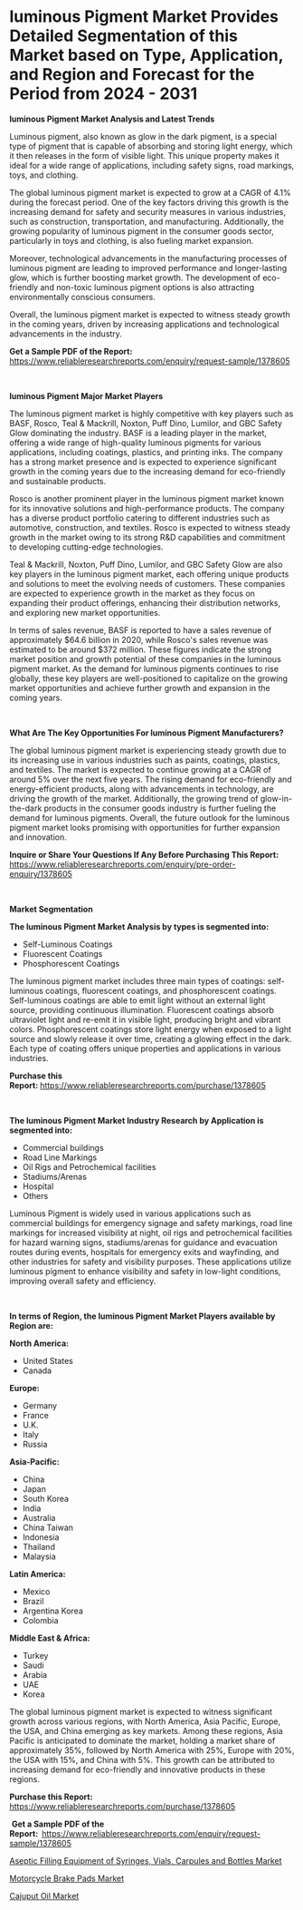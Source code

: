<p><h1>luminous Pigment Market Provides Detailed Segmentation of this Market based on Type, Application, and Region and Forecast for the Period from 2024 - 2031</h1></p><p><strong>luminous Pigment Market Analysis and Latest Trends</strong></p>
<p><p>Luminous pigment, also known as glow in the dark pigment, is a special type of pigment that is capable of absorbing and storing light energy, which it then releases in the form of visible light. This unique property makes it ideal for a wide range of applications, including safety signs, road markings, toys, and clothing.</p><p>The global luminous pigment market is expected to grow at a CAGR of 4.1% during the forecast period. One of the key factors driving this growth is the increasing demand for safety and security measures in various industries, such as construction, transportation, and manufacturing. Additionally, the growing popularity of luminous pigment in the consumer goods sector, particularly in toys and clothing, is also fueling market expansion.</p><p>Moreover, technological advancements in the manufacturing processes of luminous pigment are leading to improved performance and longer-lasting glow, which is further boosting market growth. The development of eco-friendly and non-toxic luminous pigment options is also attracting environmentally conscious consumers.</p><p>Overall, the luminous pigment market is expected to witness steady growth in the coming years, driven by increasing applications and technological advancements in the industry.</p></p>
<p><strong>Get a Sample PDF of the Report:&nbsp;</strong> <a href="https://www.reliableresearchreports.com/enquiry/request-sample/1378605">https://www.reliableresearchreports.com/enquiry/request-sample/1378605</a></p>
<p>&nbsp;</p>
<p><strong>luminous Pigment Major Market Players</strong></p>
<p><p>The luminous pigment market is highly competitive with key players such as BASF, Rosco, Teal & Mackrill, Noxton, Puff Dino, Lumilor, and GBC Safety Glow dominating the industry. BASF is a leading player in the market, offering a wide range of high-quality luminous pigments for various applications, including coatings, plastics, and printing inks. The company has a strong market presence and is expected to experience significant growth in the coming years due to the increasing demand for eco-friendly and sustainable products.</p><p>Rosco is another prominent player in the luminous pigment market known for its innovative solutions and high-performance products. The company has a diverse product portfolio catering to different industries such as automotive, construction, and textiles. Rosco is expected to witness steady growth in the market owing to its strong R&D capabilities and commitment to developing cutting-edge technologies.</p><p>Teal & Mackrill, Noxton, Puff Dino, Lumilor, and GBC Safety Glow are also key players in the luminous pigment market, each offering unique products and solutions to meet the evolving needs of customers. These companies are expected to experience growth in the market as they focus on expanding their product offerings, enhancing their distribution networks, and exploring new market opportunities.</p><p>In terms of sales revenue, BASF is reported to have a sales revenue of approximately $64.6 billion in 2020, while Rosco's sales revenue was estimated to be around $372 million. These figures indicate the strong market position and growth potential of these companies in the luminous pigment market. As the demand for luminous pigments continues to rise globally, these key players are well-positioned to capitalize on the growing market opportunities and achieve further growth and expansion in the coming years.</p></p>
<p>&nbsp;</p>
<p><strong>What Are The Key Opportunities For luminous Pigment Manufacturers?</strong></p>
<p><p>The global luminous pigment market is experiencing steady growth due to its increasing use in various industries such as paints, coatings, plastics, and textiles. The market is expected to continue growing at a CAGR of around 5% over the next five years. The rising demand for eco-friendly and energy-efficient products, along with advancements in technology, are driving the growth of the market. Additionally, the growing trend of glow-in-the-dark products in the consumer goods industry is further fueling the demand for luminous pigments. Overall, the future outlook for the luminous pigment market looks promising with opportunities for further expansion and innovation.</p></p>
<p><strong>Inquire or Share Your Questions If Any Before Purchasing This Report:</strong> <a href="https://www.reliableresearchreports.com/enquiry/pre-order-enquiry/1378605">https://www.reliableresearchreports.com/enquiry/pre-order-enquiry/1378605</a></p>
<p>&nbsp;</p>
<p><strong>Market Segmentation</strong></p>
<p><strong>The luminous Pigment Market Analysis by types is segmented into:</strong></p>
<p><ul><li>Self-Luminous Coatings</li><li>Fluorescent Coatings</li><li>Phosphorescent Coatings</li></ul></p>
<p><p>The luminous pigment market includes three main types of coatings: self-luminous coatings, fluorescent coatings, and phosphorescent coatings. Self-luminous coatings are able to emit light without an external light source, providing continuous illumination. Fluorescent coatings absorb ultraviolet light and re-emit it in visible light, producing bright and vibrant colors. Phosphorescent coatings store light energy when exposed to a light source and slowly release it over time, creating a glowing effect in the dark. Each type of coating offers unique properties and applications in various industries.</p></p>
<p><strong>Purchase this Report:&nbsp;</strong><a href="https://www.reliableresearchreports.com/purchase/1378605">https://www.reliableresearchreports.com/purchase/1378605</a></p>
<p>&nbsp;</p>
<p><strong>The luminous Pigment Market Industry Research by Application is segmented into:</strong></p>
<p><ul><li>Commercial buildings</li><li>Road Line Markings</li><li>Oil Rigs and Petrochemical facilities</li><li>Stadiums/Arenas</li><li>Hospital</li><li>Others</li></ul></p>
<p><p>Luminous Pigment is widely used in various applications such as commercial buildings for emergency signage and safety markings, road line markings for increased visibility at night, oil rigs and petrochemical facilities for hazard warning signs, stadiums/arenas for guidance and evacuation routes during events, hospitals for emergency exits and wayfinding, and other industries for safety and visibility purposes. These applications utilize luminous pigment to enhance visibility and safety in low-light conditions, improving overall safety and efficiency.</p></p>
<p>&nbsp;</p>
<p><strong>In terms of Region, the luminous Pigment Market Players available by Region are:</strong></p>
<p>
    <p> <strong> North America: </strong>
        <ul>
            <li>United States</li>
            <li>Canada</li>
        </ul>
        </p> 
    <p> <strong> Europe: </strong>
        <ul>
            <li>Germany</li>
            <li>France</li>
            <li>U.K.</li>
            <li>Italy</li>
            <li>Russia</li>
        </ul>
        </p> 
    <p> <strong> Asia-Pacific: </strong>
        <ul>
            <li>China</li>
            <li>Japan</li>
            <li>South Korea</li>
            <li>India</li>
            <li>Australia</li>
            <li>China Taiwan</li>
            <li>Indonesia</li>
            <li>Thailand</li>
            <li>Malaysia</li>
        </ul>
        </p> 
    <p> <strong> Latin America: </strong>
        <ul>
            <li>Mexico</li>
            <li>Brazil</li>
            <li>Argentina Korea</li>
            <li>Colombia</li>
        </ul>
        </p> 
    <p> <strong> Middle East & Africa: </strong>
        <ul>
            <li>Turkey</li>
            <li>Saudi</li>
            <li>Arabia</li>
            <li>UAE</li>
            <li>Korea</li>
        </ul>
    </p>
    </p>
<p><p>The global luminous pigment market is expected to witness significant growth across various regions, with North America, Asia Pacific, Europe, the USA, and China emerging as key markets. Among these regions, Asia Pacific is anticipated to dominate the market, holding a market share of approximately 35%, followed by North America with 25%, Europe with 20%, the USA with 15%, and China with 5%. This growth can be attributed to increasing demand for eco-friendly and innovative products in these regions.</p></p>
<p><strong>Purchase this Report: </strong><a href="https://www.reliableresearchreports.com/purchase/1378605">https://www.reliableresearchreports.com/purchase/1378605</a></p>
<p>&nbsp;<strong>Get a Sample PDF of the Report:&nbsp;&nbsp;</strong><a href="https://www.reliableresearchreports.com/enquiry/request-sample/1378605">https://www.reliableresearchreports.com/enquiry/request-sample/1378605</a></p>
<p><strong></strong></p>
<p><p><a href="https://view.publitas.com/reportprime-1/aseptic-filling-equipment-of-syringes-vials-carpules-and-bottles-market-insights-market-players-and-forecast-till-2030/">Aseptic Filling Equipment of Syringes, Vials, Carpules and Bottles Market</a></p><p><a href="https://view.publitas.com/reportprime-1/motorcycle-brake-pads-market-size-and-examines-its-market-scope-with-a-primary-focus-on-growth-opportunities-and-forecasted-trends-spanning-from-2023-to-2030/">Motorcycle Brake Pads Market</a></p><p><a href="https://github.com/kathiaseamanalvaradovlprc2h/Market-Research-Report-List-1/blob/main/cajuput-oil-market.md">Cajuput Oil Market</a></p></p>